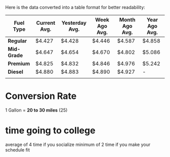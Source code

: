 Here is the data converted into a table format for better readability:

| Fuel Type     | Current Avg. | Yesterday Avg. | Week Ago Avg. | Month Ago Avg. | Year Ago Avg. |
| ------------- | ------------ | -------------- | ------------- | -------------- | ------------- |
| **Regular**   | $4.427       | $4.428         | $4.446        | $4.587         | $4.858        |
| **Mid-Grade** | $4.647       | $4.654         | $4.670        | $4.802         | $5.086        |
| **Premium**   | $4.825       | $4.832         | $4.846        | $4.976         | $5.242        |
| **Diesel**    | $4.880       | $4.883         | $4.890        | $4.927         | -             |
|               |              |                |               |                |               |


# Conversion Rate 
1 Gallon =  **20 to 30 miles**   (25)

# time going to college 
average of 4 time if you socialize 
minimum of 2 time if you make your schedule fit 
